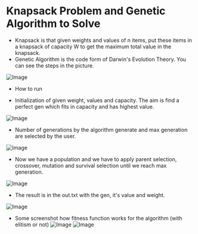 # Knapsack Problem and Genetic Algorithm to Solve

 - Knapsack is that given weights and values of n items, put these items in a knapsack of capacity W to
 get the maximum total value in the knapsack.
 - Genetic Algorithm is the code form of Darwin's Evolution Theory. You can see the steps in the picture. 

![Image](https://www.corvil.com/content/kb/28-how-does-a-genetic-algorithm-work/genetic-algorithm-process-cycle.1562638054.png)

- How to run 

- Initialization of given weight, values and capacity. The aim is find a perfect gen which fits in capacity and has highest value. 

![Image](https://i.ibb.co/s5kW9xw/part1.png)

- Number of generations by the algorithm generate and max generation are selected by the user. 

![Image](https://i.ibb.co/GtYGyb3/part2.png)

- Now we have a population and we have to apply parent selection, crossover, mutation and  survival selection 
until we reach max generation. 

![Image](https://i.ibb.co/4mzjWFf/part3.png)

- The result is in the out.txt with the gen, it's value and weight. 

![Image](https://i.ibb.co/thp1fVQ/part4.png)


- Some screenshot how fitness function works for the algorithm (with elitism or not) 
![Image](https://i.ibb.co/DRPLV1L/ipno1.png)  ![Image](https://i.ibb.co/FWQJ9pJ/Figure-1.png) 

